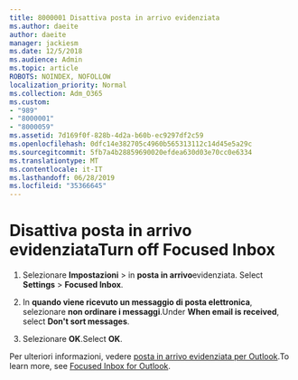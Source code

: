 ```yaml
---
title: 8000001 Disattiva posta in arrivo evidenziata
ms.author: daeite
author: daeite
manager: jackiesm
ms.date: 12/5/2018
ms.audience: Admin
ms.topic: article
ROBOTS: NOINDEX, NOFOLLOW
localization_priority: Normal
ms.collection: Adm_O365
ms.custom:
- "989"
- "8000001"
- "8000059"
ms.assetid: 7d169f0f-828b-4d2a-b60b-ec9297df2c59
ms.openlocfilehash: 0dfc14e382705c4960b565313112c14d45e5a29c
ms.sourcegitcommit: 5fb7a4b28859690020efdea630d03e70cc0e6334
ms.translationtype: MT
ms.contentlocale: it-IT
ms.lasthandoff: 06/28/2019
ms.locfileid: "35366645"
---
```

# <a name="turn-off-focused-inbox"></a><span data-ttu-id="f7a1b-102">Disattiva posta in arrivo evidenziata</span><span class="sxs-lookup"><span data-stu-id="f7a1b-102">Turn off Focused Inbox</span></span>

1. <span data-ttu-id="f7a1b-103">Selezionare **Impostazioni** \> in **posta in arrivo**evidenziata.  </span><span class="sxs-lookup"><span data-stu-id="f7a1b-103">Select **Settings**  \> **Focused Inbox**.</span></span>

2. <span data-ttu-id="f7a1b-104">In **quando viene ricevuto un messaggio di posta elettronica**, selezionare **non ordinare i messaggi**.</span><span class="sxs-lookup"><span data-stu-id="f7a1b-104">Under **When email is received**, select **Don't sort messages**.</span></span>

3. <span data-ttu-id="f7a1b-105">Selezionare **OK**.</span><span class="sxs-lookup"><span data-stu-id="f7a1b-105">Select **OK**.</span></span>

<span data-ttu-id="f7a1b-106">Per ulteriori informazioni, vedere [posta in arrivo evidenziata per Outlook](https://go.microsoft.com/fwlink/p/?linkid=873108).</span><span class="sxs-lookup"><span data-stu-id="f7a1b-106">To learn more, see [Focused Inbox for Outlook](https://go.microsoft.com/fwlink/p/?linkid=873108).</span></span>
